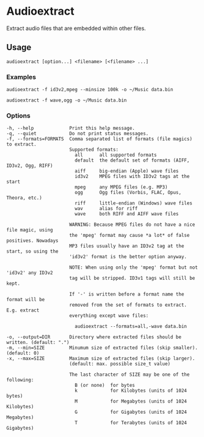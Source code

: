 Audioextract
============

Extract audio files that are embedded within other files.

Usage
-----

	audioextract [option...] <filename> [<filename> ...]

### Examples

	audioextract -f id3v2,mpeg --minsize 100k -o ~/Music data.bin

	audioextract -f wave,ogg -o ~/Music data.bin

### Options

	-h, --help             Print this help message.
	-q, --quiet            Do not print status messages.
	-f, --formats=FORMATS  Comma separated list of formats (file magics) to extract.
	                       Supported formats:
	                         all      all supported formats
	                         default  the default set of formats (AIFF, ID3v2, Ogg, RIFF)
	                         aiff     big-endian (Apple) wave files
	                         id3v2    MPEG files with ID3v2 tags at the start
	                         mpeg     any MPEG files (e.g. MP3)
	                         ogg      Ogg files (Vorbis, FLAC, Opus, Theora, etc.)
	                         riff     little-endian (Windows) wave files
	                         wav      alias for riff
	                         wave     both RIFF and AIFF wave files

	                       WARNING: Because MPEG files do not have a nice file magic, using
	                       the 'mpeg' format may cause *a lot* of false positives. Nowadays
	                       MP3 files usually have an ID3v2 tag at the start, so using the
	                       'id3v2' format is the better option anyway.

	                       NOTE: When using only the 'mpeg' format but not 'id3v2' any ID3v2
	                       tag will be stripped. ID3v1 tags will still be kept.

	                       If '-' is written before a format name the format will be
	                       removed from the set of formats to extract. E.g. extract
	                       everything except wave files:

	                         audioextract --formats=all,-wave data.bin

	-o, --output=DIR       Directory where extracted files should be written. (default: ".")
	-m, --min=SIZE         Minumum size of extracted files (skip smaller). (default: 0)
	-x, --max=SIZE         Maximum size of extracted files (skip larger).
	                       (default: max. possible size_t value)

	                       The last character of SIZE may be one of the following:
	                         B (or none)  for bytes
	                         k            for Kilobytes (units of 1024 bytes)
	                         M            for Megabytes (units of 1024 Kilobytes)
	                         G            for Gigabytes (units of 1024 Megabytes)
	                         T            for Terabytes (units of 1024 Gigabytes)
